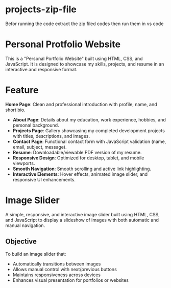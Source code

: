 # projects-zip-file
Befor  running the code extract the zip filed codes then run them in vs code
# Personal Protfolio Website
This is a "Personal Portfolio Website" built using HTML, CSS, and JavaScript. It is designed to showcase my skills, projects, and resume in an interactive and responsive format.
# Feature
**Home Page**: Clean and professional introduction with profile, name, and short bio.
- **About Page**: Details about my education, work experience, hobbies, and personal background.
- **Projects Page**: Gallery showcasing my completed development projects with titles, descriptions, and images.
- **Contact Page**: Functional contact form with JavaScript validation (name, email, subject, message).
- **Resume**: Downloadable/viewable PDF version of my resume.
- **Responsive Design**: Optimized for desktop, tablet, and mobile viewports.
- **Smooth Navigation**: Smooth scrolling and active link highlighting.
- **Interactive Elements**: Hover effects, animated image slider, and responsive UI enhancements.
#  Image Slider
A simple, responsive, and interactive image slider built using HTML, CSS, and JavaScript to display a slideshow of images with both automatic and manual navigation.
##  Objective

To build an image slider that:
- Automatically transitions between images
- Allows manual control with next/previous buttons
- Maintains responsiveness across devices
- Enhances visual presentation for portfolios or websites 
